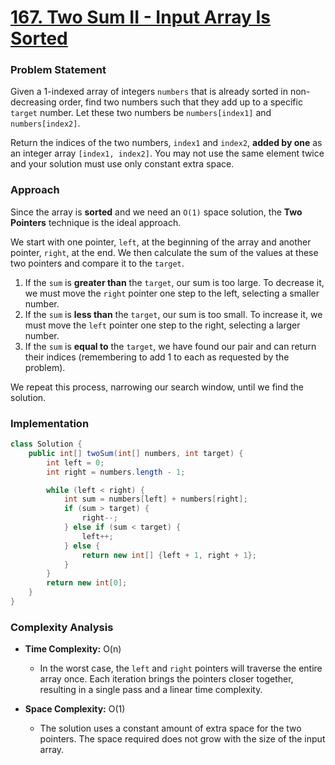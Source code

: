 # <a href="https://leetcode.com/problems/two-sum-ii-input-array-is-sorted/" target="_blank">167. Two Sum II - Input Array Is Sorted</a>

### Problem Statement
Given a 1-indexed array of integers `numbers` that is already sorted in non-decreasing order, find two numbers such that they add up to a specific `target` number. Let these two numbers be `numbers[index1]` and `numbers[index2]`.

Return the indices of the two numbers, `index1` and `index2`, **added by one** as an integer array `[index1, index2]`. You may not use the same element twice and your solution must use only constant extra space.

### Approach
Since the array is **sorted** and we need an `O(1)` space solution, the **Two Pointers** technique is the ideal approach.

We start with one pointer, `left`, at the beginning of the array and another pointer, `right`, at the end. We then calculate the sum of the values at these two pointers and compare it to the `target`.

1.  If the `sum` is **greater than** the `target`, our sum is too large. To decrease it, we must move the `right` pointer one step to the left, selecting a smaller number.
2.  If the `sum` is **less than** the `target`, our sum is too small. To increase it, we must move the `left` pointer one step to the right, selecting a larger number.
3.  If the `sum` is **equal to** the `target`, we have found our pair and can return their indices (remembering to add 1 to each as requested by the problem).

We repeat this process, narrowing our search window, until we find the solution.

### Implementation
```java
class Solution {
    public int[] twoSum(int[] numbers, int target) {
        int left = 0;
        int right = numbers.length - 1;

        while (left < right) {
            int sum = numbers[left] + numbers[right];
            if (sum > target) {
                right--;
            } else if (sum < target) {
                left++;
            } else {
                return new int[] {left + 1, right + 1};
            }
        }
        return new int[0];
    }
}
``` 

### Complexity Analysis
-   **Time Complexity:** O(n)
    -   In the worst case, the `left` and `right` pointers will traverse the entire array once. Each iteration brings the pointers closer together, resulting in a single pass and a linear time complexity.

-   **Space Complexity:** O(1)
    -   The solution uses a constant amount of extra space for the two pointers. The space required does not grow with the size of the input array.
